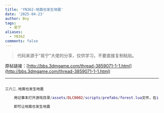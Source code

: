 ```yaml
---
title: 'YN362-地面也发生地震'
date: '2025-04-23'
author: Bny
tags:
  - 易宁
aliases:
  - YN362
comments: false
---
```


> 代码来源于“易宁”大佬的分享，仅供学习，不要直接复制粘贴。

原帖链接：[http://bbs.3dmgame.com/thread-3859071-1-1.html](http://bbs.3dmgame.com/thread-3859071-1-1.html)

---

```lua  

三六二.地面也发生地震	用记事本打开游戏目录/assets/DLC0002/scripts/prefabs/forest.lua文件，在inst:AddComponent("hunter")的下一行插入inst:AddComponent("quaker")	即可让地面也发生地震

```  

